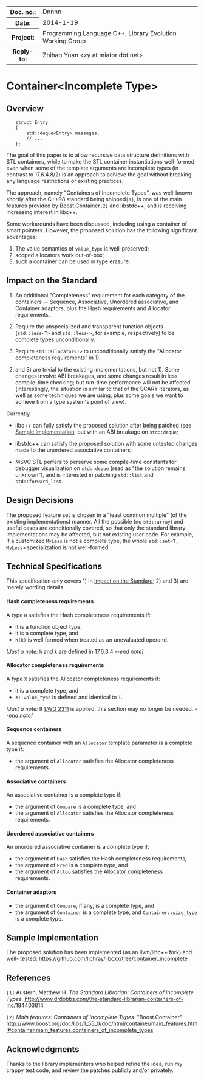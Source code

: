 <!-- maruku -o incomplete.html incomplete.md -->

<style type="text/css">
pre>code { display: block; margin-left: 2em; }
code { white-space: pre-wrap; }
ins { text-decoration: none; font-weight: bold; background-color: #A0FFA0 }
del { text-decoration: line-through; background-color: #FFA0A0 }
</style>

<table><tbody>
<tr><th>Doc. no.:</th>	<td>Dnnnn</td></tr>
<tr><th>Date:</th>	<td>2014-1-19</td></tr>
<tr><th>Project:</th>	<td>Programming Language C++, Library Evolution Working Group</td></tr>
<tr><th>Reply-to:</th>	<td>Zhihao Yuan &lt;zy at miator dot net&gt;</td></tr>
</tbody></table>

# Container&lt;Incomplete Type&gt;

## Overview

    struct Entry
    {
        std::deque<Entry> messages;
        // ...
    };

The goal of this paper is to allow recursive data structure definitions
with STL containers, while to make the STL container instantiations well-formed
even when some of the template arguments are incomplete types (in contrast to
17.6.4.8/2) is an approach to achieve the goal without breaking any language
restrictions or existing practices.

The approach, namely "Containers of Incomplete Types", was well-known shortly
after the C++98 standard being shipped`[1]`, is one of the main features
provided by Boost.Container`[2]` and libstdc++, and is receiving increasing
interest in libc++.

Some workarounds have been discussed, including using a container of smart
pointers.  However, the proposed solution has the following significant
advantages:

 1. The value semantics of `value_type` is well-preserved;
 2. scoped allocators work out-of-box;
 3. such a container can be used in type erasure.


## Impact on the Standard

 1. An additional "Completeness" requirement for each category of the
    containers -- Sequence, Associative, Unordered associative, and Container
    adaptors, plus the Hash requirements and Allocator requirements.

 2. Require the unspecialized and transparent function objects (`std::less<T>`
    and `std::less<>`, for example, respectively) to be complete types
    unconditionally.

 3. Require `std::allocator<T>` to unconditionally satisfy the "Allocator
    completeness requirements" in 1).

2) and 3) are trivial to the existing implementations, but not 1).  Some
changes involve ABI breakages, and some changes result in less compile-time
checking; but run-time performance will not be affected (interestingly, the
situation is similar to that of the SCARY iterators, as well as some
techniques we are using, plus some goals we want to achieve from a type
system's point of view).

Currently,

 * libc++ can fully satisfy the proposed solution after being patched (see
   [Sample Implementation](#sample_implementation), but with an ABI breakage
   on `std::deque`;

 * libstdc++ can satisfy the proposed solution with some untested changes made
   to the unordered associative containers;

 * MSVC STL perfers to perserve some compile-time constants for debugger
   visualization on `std::deque` (read as "the solution remains unknown"), and
   is interested in patching `std::list` and `std::forward_list`.


## Design Decisions

The proposed feature set is chosen in a "least common multiple" (of the
existing implementations) manner.  All the possible (no `std::array`) and
useful cases are conditionally covered, so that only the standard library
implementations may be affected, but not existing user code.  For example, if a
customized `MyLess` is not a complete type, the whole `std::set<T, MyLess>`
specialization is not well-formed.


## Technical Specifications

This specification only covers 1) in
[Impact on the Standard](#impact_on_the_standard); 2) and 3) are merely wording
details.

#### Hash completeness requirements

A type `H` satisfies the Hash completeness requirements if:

 - it is a function object type,
 - it is a complete type, and
 - `h(k)` is well formed when treated as an unevaluated operand.

*\[Just a note:* `h` and `k` are defined in 17.6.3.4  *--end note\]*


#### Allocator completeness requirements

A type `X` satisfies the Allocator completeness requirements if:

 - it is a complete type, and
 - `X::value_type` is defined and identical to `T`.

*\[Just a note:* If
[LWG 2311](http://cplusplus.github.io/LWG/lwg-active.html#2311) is applied,
this section may no longer be needed.  *--end note\]*


#### Sequence containers

A sequence container with an `Allocator` template parameter is a complete type
if:

 - the argument of `Allocator` satisfies the Allocator completeness
   requirements.


#### Associative containers

An associative container is a complete type if:

 - the argument of `Compare` is a complete type, and
 - the argument of `Allocator` satisfies the Allocator completeness
   requirements.


#### Unordered associative containers

An unordered associative container is a complete type if:

 - the argument of `Hash` satisfies the Hash completeness requirements,
 - the argument of `Pred` is a complete type, and
 - the argument of `Alloc` satisfies the Allocator completeness
   requirements.


#### Container adaptors

 - the argument of `Compare`, if any, is a complete type, and
 - the argument of `Container` is a complete type, and `Container::size_type`
   is a complete type.


## Sample Implementation

The proposed solution has been implemented (as an llvm/libc++ fork) and well-
tested: <https://github.com/lichray/libcxx/tree/container_incomplete>


## References

`[1]` Austern, Matthew H.  _The Standard Librarian: Containers of Incomplete
      Types_.
      <http://www.drdobbs.com/the-standard-librarian-containers-of-inc/184403814>

`[2]` _Main features: Containers of Incomplete Types_.
      "Boost.Container"
      <http://www.boost.org/doc/libs/1_55_0/doc/html/container/main_features.html#container.main_features.containers_of_incomplete_types>


## Acknowledgments

Thanks to the library implementers who helped refine the idea, run my crappy
test code, and review the patches publicly and/or privately.
